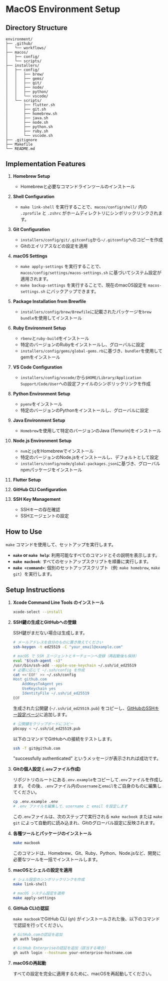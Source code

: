 # MacOS Environment Setup

## Directory Structure

```
environment/
├── .github/
│   └── workflows/
├── macos/
│   ├── config/
│   └── scripts/
├── installers/
│   ├── config/
│   │   ├── brew/
│   │   ├── gems/
│   │   ├── git/
│   │   ├── node/
│   │   ├── python/
│   │   └── vscode/
│   └── scripts/
│       ├── flutter.sh
│       ├── git.sh
│       ├── homebrew.sh
│       ├── java.sh
│       ├── node.sh
│       ├── python.sh
│       ├── ruby.sh
│       └── vscode.sh
├── .gitignore
├── Makefile
└── README.md
```

## Implementation Features

1.  **Homebrew Setup**
    -   Homebrewと必要なコマンドラインツールのインストール

2.  **Shell Configuration**
    -   `make link-shell` を実行することで、`macos/config/shell/` 内の `.zprofile` と `.zshrc` がホームディレクトリにシンボリックリンクされます。

3.  **Git Configuration**
    -   `installers/config/git/.gitconfig`から`~/.gitconfig`へのコピーを作成
    -   Gitのエイリアスなどの設定を適用

4.  **macOS Settings**
    -   `make apply-settings` を実行することで、`macos/config/settings/macos-settings.sh` に基づいてシステム設定が適用されます。
    -   `make backup-settings` を実行することで、現在のmacOS設定を `macos-settings.sh` にバックアップできます。

5.  **Package Installation from Brewfile**
    -   `installers/config/brew/Brewfile`に記載されたパッケージを`brew bundle`を使用してインストール

6.  **Ruby Environment Setup**
    -   `rbenv`と`ruby-build`をインストール
    -   特定のバージョンのRubyをインストールし、グローバルに設定
    -   `installers/config/gems/global-gems.rb`に基づき、`bundler`を使用してgemをインストール

7.  **VS Code Configuration**
    -   `installers/config/vscode/`から`$HOME/Library/Application Support/Code/User`への設定ファイルのシンボリックリンクを作成

8.  **Python Environment Setup**
    -   `pyenv`をインストール
    -   特定のバージョンのPythonをインストールし、グローバルに設定

9. **Java Environment Setup**
    -   `Homebrew`を使用して特定のバージョンのJava (Temurin)をインストール

10. **Node.js Environment Setup**
    -   `nvm`と`jq`をHomebrewでインストール
    -   特定のバージョンのNode.jsをインストールし、デフォルトとして設定
    -   `installers/config/node/global-packages.json`に基づき、グローバルnpmパッケージをインストール

11. **Flutter Setup**

12. **GitHub CLI Configuration**

13. **SSH Key Management**
    -   SSHキーの存在確認
    -   SSHエージェントの設定

## How to Use

`make` コマンドを使用して、セットアップを実行します。

- **`make` or `make help`**: 利用可能なすべてのコマンドとその説明を表示します。
- **`make macbook`**: すべてのセットアップスクリプトを順番に実行します。
- **`make <command>`**: 個別のセットアップスクリプト（例: `make homebrew`, `make git`）を実行します。

## Setup Instructions

1.  **Xcode Command Line Tools のインストール**

    ```sh
    xcode-select --install
    ```

2.  **SSH鍵の生成とGitHubへの登録**

    SSH鍵がまだない場合は生成します。

    ```sh
    # メールアドレスを自分のものに置き換えてください
    ssh-keygen -t ed25519 -C "your_email@example.com"

    # macOS で SSH エージェントとキーチェーンへ登録（再起動後も保持）
    eval "$(ssh-agent -s)"
    /usr/bin/ssh-add --apple-use-keychain ~/.ssh/id_ed25519
    # 必要に応じて ~/.ssh/config を作成
    cat <<'EOF' >> ~/.ssh/config
    Host github.com
        AddKeysToAgent yes
        UseKeychain yes
        IdentityFile ~/.ssh/id_ed25519
    EOF
    ```

    生成された公開鍵 (`~/.ssh/id_ed25519.pub`) をコピーし、[GitHubのSSHキー設定ページ](https://github.com/settings/keys)に追加します。

    ```sh
    # 公開鍵をクリップボードにコピー
    pbcopy < ~/.ssh/id_ed25519.pub
    ```

    以下のコマンドでGitHubへの接続をテストします。

    ```sh
    ssh -T git@github.com
    ```

    "successfully authenticated" というメッセージが表示されれば成功です。

3.  **Gitの個人設定 (`.env`ファイル作成)**

    リポジトリのルートにある`.env.example`をコピーして`.env`ファイルを作成します。
    その後、`.env`ファイル内の`username`と`email`をご自身のものに編集してください。

    ```sh
    cp .env.example .env
    # .env ファイルを編集して、username と email を設定します
    ```
    この`.env`ファイルは、次のステップで実行される `make macbook` または `make git` によって自動的に読み込まれ、Gitのグローバル設定に反映されます。

4.  **各種ツールとパッケージのインストール**

    ```sh
    make macbook
    ```
    このコマンドは、Homebrew、Git、Ruby、Python、Node.jsなど、開発に必要なツールを一括でインストールします。

5.  **macOSとシェルの設定を適用**

    ```sh
    # シェル設定のシンボリックリンクを作成
    make link-shell

    # macOS システム設定を適用
    make apply-settings
    ```

6.  **GitHub CLIの認証**

    `make macbook`でGitHub CLI (`gh`) がインストールされた後、以下のコマンドで認証を行ってください。

    ```sh
    # GitHub.comの認証を追加
    gh auth login

    # GitHub Enterpriseの認証を追加（該当する場合）
    gh auth login --hostname your-enterprise-hostname.com
    ```

7.  **macOSの再起動**

    すべての設定を完全に適用するために、macOSを再起動してください。
